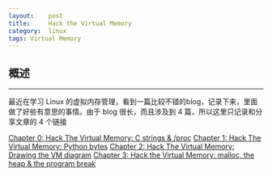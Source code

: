 ```yaml
---
layout:    post
title:     Hack the Virtual Memory
category:  linux
tags: Virtual Memory
---
```


## 概述
---
最近在学习 Linux 的虚拟内存管理，看到一篇比较不错的blog，记录下来，里面做了好些有意思的事情。由于 blog 很长，而且涉及到 4 篇，所以这里只记录和分享文章的 4 个链接

[Chapter 0: Hack The Virtual Memory: C strings & /proc](https://blog.holbertonschool.com/hack-the-virtual-memory-c-strings-proc/)
[Chapter 1: Hack The Virtual Memory: Python bytes](https://blog.holbertonschool.com/hack-the-virtual-memory-python-bytes/)
[Chapter 2: Hack The Virtual Memory: Drawing the VM diagram](https://blog.holbertonschool.com/hack-the-virtual-memory-drawing-the-vm-diagram/)
[Chapter 3: Hack the Virtual Memory: malloc, the heap & the program break](https://blog.holbertonschool.com/hack-the-virtual-memory-malloc-the-heap-the-program-break/)

